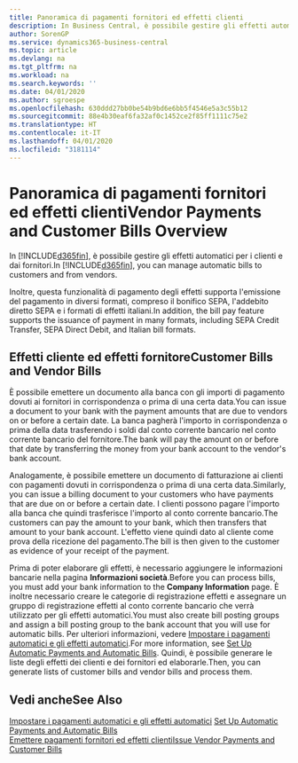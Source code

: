```yaml
---
title: Panoramica di pagamenti fornitori ed effetti clienti
description: In Business Central, è possibile gestire gli effetti automatici per i clienti e dai fornitori.
author: SorenGP
ms.service: dynamics365-business-central
ms.topic: article
ms.devlang: na
ms.tgt_pltfrm: na
ms.workload: na
ms.search.keywords: ''
ms.date: 04/01/2020
ms.author: sgroespe
ms.openlocfilehash: 630ddd27bb0be54b9bd6e6bb5f4546e5a3c55b12
ms.sourcegitcommit: 88e4b30eaf6fa32af0c1452ce2f85ff1111c75e2
ms.translationtype: HT
ms.contentlocale: it-IT
ms.lasthandoff: 04/01/2020
ms.locfileid: "3181114"
---
```

# <a name="vendor-payments-and-customer-bills-overview"></a><span data-ttu-id="95b01-103">Panoramica di pagamenti fornitori ed effetti clienti</span><span class="sxs-lookup"><span data-stu-id="95b01-103">Vendor Payments and Customer Bills Overview</span></span>
<span data-ttu-id="95b01-104">In [!INCLUDE[d365fin](../../includes/d365fin_md.md)], è possibile gestire gli effetti automatici per i clienti e dai fornitori.</span><span class="sxs-lookup"><span data-stu-id="95b01-104">In [!INCLUDE[d365fin](../../includes/d365fin_md.md)], you can manage automatic bills to customers and from vendors.</span></span>  

<span data-ttu-id="95b01-105">Inoltre, questa funzionalità di pagamento degli effetti supporta l'emissione del pagamento in diversi formati, compreso il bonifico SEPA, l'addebito diretto SEPA e i formati di effetti italiani.</span><span class="sxs-lookup"><span data-stu-id="95b01-105">In addition, the bill pay feature supports the issuance of payment in many formats, including SEPA Credit Transfer, SEPA Direct Debit, and Italian bill formats.</span></span>  

## <a name="customer-bills-and-vendor-bills"></a><span data-ttu-id="95b01-106">Effetti cliente ed effetti fornitore</span><span class="sxs-lookup"><span data-stu-id="95b01-106">Customer Bills and Vendor Bills</span></span>  
<span data-ttu-id="95b01-107">È possibile emettere un documento alla banca con gli importi di pagamento dovuti ai fornitori in corrispondenza o prima di una certa data.</span><span class="sxs-lookup"><span data-stu-id="95b01-107">You can issue a document to your bank with the payment amounts that are due to vendors on or before a certain date.</span></span> <span data-ttu-id="95b01-108">La banca pagherà l'importo in corrispondenza o prima della data trasferendo i soldi dal conto corrente bancario nel conto corrente bancario del fornitore.</span><span class="sxs-lookup"><span data-stu-id="95b01-108">The bank will pay the amount on or before that date by transferring the money from your bank account to the vendor's bank account.</span></span>  

<span data-ttu-id="95b01-109">Analogamente, è possibile emettere un documento di fatturazione ai clienti con pagamenti dovuti in corrispondenza o prima di una certa data.</span><span class="sxs-lookup"><span data-stu-id="95b01-109">Similarly, you can issue a billing document to your customers who have payments that are due on or before a certain date.</span></span> <span data-ttu-id="95b01-110">I clienti possono pagare l'importo alla banca che quindi trasferisce l'importo al conto corrente bancario.</span><span class="sxs-lookup"><span data-stu-id="95b01-110">The customers can pay the amount to your bank, which then transfers that amount to your bank account.</span></span> <span data-ttu-id="95b01-111">L'effetto viene quindi dato al cliente come prova della ricezione del pagamento.</span><span class="sxs-lookup"><span data-stu-id="95b01-111">The bill is then given to the customer as evidence of your receipt of the payment.</span></span>  

<span data-ttu-id="95b01-112">Prima di poter elaborare gli effetti, è necessario aggiungere le informazioni bancarie nella pagina **Informazioni società**.</span><span class="sxs-lookup"><span data-stu-id="95b01-112">Before you can process bills, you must add your bank information to the **Company Information** page.</span></span> <span data-ttu-id="95b01-113">È inoltre necessario creare le categorie di registrazione effetti e assegnare un gruppo di registrazione effetti al conto corrente bancario che verrà utilizzato per gli effetti automatici.</span><span class="sxs-lookup"><span data-stu-id="95b01-113">You must also create bill posting groups and assign a bill posting group to the bank account that you will use for automatic bills.</span></span> <span data-ttu-id="95b01-114">Per ulteriori informazioni, vedere [Impostare i pagamenti automatici e gli effetti automatici](how-to-set-up-automatic-payments-and-automatic-bills.md).</span><span class="sxs-lookup"><span data-stu-id="95b01-114">For more information, see [Set Up Automatic Payments and Automatic Bills](how-to-set-up-automatic-payments-and-automatic-bills.md).</span></span> <span data-ttu-id="95b01-115">Quindi, è possibile generare le liste degli effetti dei clienti e dei fornitori ed elaborarle.</span><span class="sxs-lookup"><span data-stu-id="95b01-115">Then, you can generate lists of customer bills and vendor bills and process them.</span></span>

## <a name="see-also"></a><span data-ttu-id="95b01-116">Vedi anche</span><span class="sxs-lookup"><span data-stu-id="95b01-116">See Also</span></span>  
 <span data-ttu-id="95b01-117">[Impostare i pagamenti automatici e gli effetti automatici](how-to-set-up-automatic-payments-and-automatic-bills.md) </span><span class="sxs-lookup"><span data-stu-id="95b01-117">[Set Up Automatic Payments and Automatic Bills](how-to-set-up-automatic-payments-and-automatic-bills.md) </span></span>  
  [<span data-ttu-id="95b01-118">Emettere pagamenti fornitori ed effetti clienti</span><span class="sxs-lookup"><span data-stu-id="95b01-118">Issue Vendor Payments and Customer Bills</span></span>](how-to-issue-vendor-payments-and-customer-bills.md)
